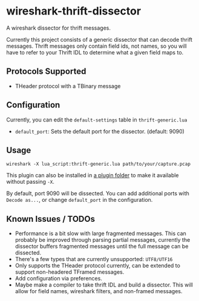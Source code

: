# wireshark-thrift-dissector

A wireshark dissector for thrift messages.

Currently this project consists of a generic dissector that can decode thrift messages. Thrift messages only contain
field ids, not names, so you will have to refer to your Thrift IDL to determine what a given field maps to.

## Protocols Supported

* THeader protocol with a TBinary message

## Configuration
Currently, you can edit the `default-settings` table in `thrift-generic.lua`

* `default_port`: Sets the default port for the dissector. (default: 9090)

## Usage

`wireshark -X lua_script:thrift-generic.lua path/to/your/capture.pcap`

This plugin can also be installed in [a plugin folder](https://www.wireshark.org/docs/wsug_html_chunked/ChPluginFolders.html) to make it available without passing `-X`.

By default, port 9090 will be dissected. You can add additional ports with `Decode as...`, or change `default_port` in
the configuration.

## Known Issues / TODOs
* Performance is a bit slow with large fragmented messages. This can probably be improved through parsing partial
messages, currently the dissector buffers fragmented messages until the full message can be dissected.
* There's a few types that are currently unsupported: `UTF8/UTF16`
* Only supports the THeader protocol currently, can be extended to support non-headered TFramed messages.
* Add configuration via preferences.
* Maybe make a compiler to take thrift IDL and build a dissector. This will allow for field names, wireshark filters,
and non-framed messages.
